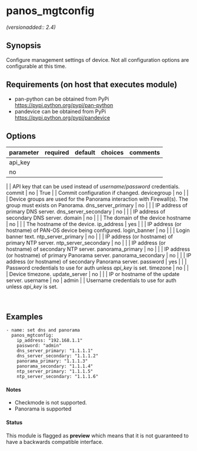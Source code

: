 # panos_mgtconfig

_(versionadded:: 2.4)_


## Synopsis

Configure management settings of device. Not all configuration options are configurable at this time.


## Requirements (on host that executes module)

- pan-python can be obtained from PyPi https://pypi.python.org/pypi/pan-python
- pandevice can be obtained from PyPi https://pypi.python.org/pypi/pandevice

## Options

| parameter | required | default | choices | comments |
| --------- | -------- | ------- | ------- | -------- |
api_key  |
no |
 |
 |
API key that can be used instead of <em>username</em>/<em>password</em> credentials. </td></tr>
commit  |
no |
True |
 |
Commit configuration if changed. </td></tr>
devicegroup  |
no |
 |
 |
Device groups are used for the Panorama interaction with Firewall(s). The group must exists on Panorama. </td></tr>
dns_server_primary  |
no |
 |
 |
IP address of primary DNS server. </td></tr>
dns_server_secondary  |
no |
 |
 |
IP address of secondary DNS server. </td></tr>
domain  |
no |
 |
 |
The domain of the device </td></tr>
hostname  |
no |
 |
 |
The hostname of the device. </td></tr>
ip_address  |
yes |
 |
 |
IP address (or hostname) of PAN-OS device being configured. </td></tr>
login_banner  |
no |
 |
 |
Login banner text. </td></tr>
ntp_server_primary  |
no |
 |
 |
IP address (or hostname) of primary NTP server. </td></tr>
ntp_server_secondary  |
no |
 |
 |
IP address (or hostname) of secondary NTP server. </td></tr>
panorama_primary  |
no |
 |
 |
IP address (or hostname) of primary Panorama server. </td></tr>
panorama_secondary  |
no |
 |
 |
IP address (or hostname) of secondary Panorama server. </td></tr>
password  |
yes |
 |
 |
Password credentials to use for auth unless <em>api_key</em> is set. </td></tr>
timezone  |
no |
 |
 |
Device timezone. </td></tr>
update_server  |
no |
 |
 |
IP or hostname of the update server. </td></tr>
username  |
no |
admin |
 |
Username credentials to use for auth unless <em>api_key</em> is set. </td></tr>
</table>
</br>



## Examples

    - name: set dns and panorama
      panos_mgtconfig:
        ip_address: "192.168.1.1"
        password: "admin"
        dns_server_primary: "1.1.1.1"
        dns_server_secondary: "1.1.1.2"
        panorama_primary: "1.1.1.3"
        panorama_secondary: "1.1.1.4"
        ntp_server_primary: "1.1.1.5"
        ntp_server_secondary: "1.1.1.6"

#### Notes

- Checkmode is not supported.
- Panorama is supported



#### Status

This module is flagged as **preview** which means that it is not guaranteed to have a backwards compatible interface.

